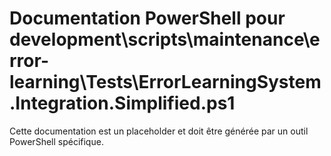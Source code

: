 # Documentation PowerShell pour development\scripts\maintenance\error-learning\Tests\ErrorLearningSystem.Integration.Simplified.ps1

Cette documentation est un placeholder et doit être générée par un outil PowerShell spécifique.
